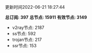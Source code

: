 更新时间2022-06-21 18:27:44

**总订阅: 397**
**总节点: 15911**
**有效节点: 3149**
- v2ray节点: 2187
- ss节点: 592
- trojan节点: 217
- ssr节点: 153
